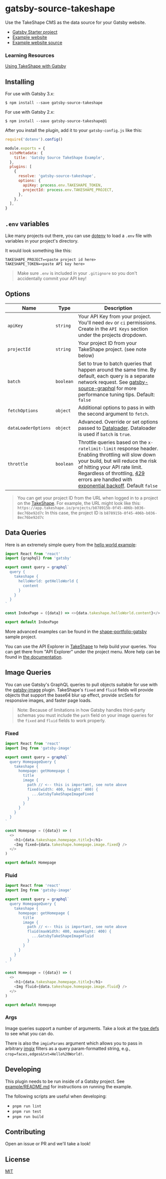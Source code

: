# gatsby-source-takeshape

Use the TakeShape CMS as the data source for your Gatsby website.

- [Gatsby Starter project](https://github.com/takeshape/gatsby-starter-takeshape-portfolio)
- [Example website](https://shape-portfolio.takeshapesampleproject.com/)
- [Example website source](https://github.com/takeshape/takeshape-samples/tree/master/shape-portfolio-gatsbyjs)

### Learning Resources

[Using TakeShape with Gatsby](https://www.takeshape.io/docs/using-takeshape-with-gatsby/)

## Installing

For use with Gatsby 3.x:
```console
$ npm install --save gatsby-source-takeshape
```
For use with Gatsby 2.x:
```console
$ npm install --save gatsby-source-takeshape@1
```



After you install the plugin, add it to your `gatsby-config.js` like this:

```js
require('dotenv').config()

module.exports = {
  siteMetadata: {
    title: 'Gatsby Source TakeShape Example',
  },
  plugins: [
    {
      resolve: 'gatsby-source-takeshape',
      options: {
        apiKey: process.env.TAKESHAPE_TOKEN,
        projectId: process.env.TAKESHAPE_PROJECT,
      },
    },
  ],
}
```

## `.env` variables

Like many projects out there, you can use
[dotenv](https://github.com/motdotla/dotenv) to load a `.env` file with
variables in your project's directory.

It would look something like this:

```inputrc
TAKESHAPE_PROJECT=<paste project id here>
TAKESHAPE_TOKEN=<paste API key here>
```

> Make sure `.env` is included in your `.gitignore` so you don't accidentally
> commit your API key!

## Options

| Name                | Type      | Description                                                                                                                                                                                                                                                                                                                                                                                |
| ------------------- | --------- | ------------------------------------------------------------------------------------------------------------------------------------------------------------------------------------------------------------------------------------------------------------------------------------------------------------------------------------------------------------------------------------------ |
| `apiKey`            | `string`  | Your API Key from your project. You'll need `dev` or `ci` permissions. Create in the `API Keys` section under the projects dropdown.                                                                                                                                                                                                                                                       |
| `projectId`         | `string`  | Your project ID from your TakeShape project. (see note below)                                                                                                                                                                                                                                                                                                                              |
| `batch`             | `boolean` | Set to true to batch queries that happen around the same time. By default, each query is a separate network request. See [gatsby-source-graphql](https://www.gatsbyjs.org/packages/gatsby-source-graphql/#performance-tuning) for more performance tuning tips. Default: `false`                                                                                                           |
| `fetchOptions`      | `object`  | Additional options to pass in with the second argument to `fetch`.                                                                                                                                                                                                                                                                                                                         |
| `dataLoaderOptions` | `object`  | Advanced. Override or set options passed to [Dataloader](https://www.npmjs.com/package/dataloader#new-dataloaderbatchloadfn--options). Dataloader is used if `batch` is `true`.                                                                                                                                                                                                            |
| `throttle`          | `boolean` | Throttle queries based on the `x-ratelimit-limit` response header. Enabling throttling will slow down your build, but will reduce the risk of hitting your API rate limit. Regardless of throttling, [429](https://developer.mozilla.org/en-US/docs/Web/HTTP/Status/429) errors are handled with [exponential backoff](https://en.wikipedia.org/wiki/Exponential_backoff). Default `false` |

> You can get your project ID from the URL when logged in to a project on the
> [TakeShape](https://app.takeshape.io/). For example, the URL might look like
> this: `https://app.takeshape.io/projects/b878915b-0f45-406b-b036-8ec76be92d7c`
> In this case, the project ID is `b878915b-0f45-406b-b036-8ec76be92d7c`

## Data Queries

Here is an extremely simple query from the
[hello world example](https://github.com/takeshape/takeshape-gatsby/tree/trunk/packages/example/src/index.jsx):

```js
import React from 'react'
import {graphql} from 'gatsby'

export const query = graphql`
  query {
    takeshape {
      helloWorld: getHelloWorld {
        content
      }
    }
  }
`

const IndexPage = ({data}) => <>{data.takeshape.helloWorld.content}</>

export default IndexPage
```

More advanced examples can be found in the
[shape-portfolio-gatsby](https://github.com/takeshape/takeshape-samples/tree/master/shape-portfolio-gatsbyjs)
sample project.

You can use the API Explorer in [TakeShape](https://app.takeshape.io/) to help
build your queries. You can get there from "API Explorer" under the project
menu. More help can be found in
[the documentation](https://www.takeshape.io/docs/quickstart/).

## Image Queries

You can use Gatsby's GraphQL queries to pull objects suitable for use with the
[gatsby-image](https://www.gatsbyjs.com/plugins/gatsby-image/) plugin.
TakeShape's `fixed` and `fluid` fields will provide objects that support the
base64 blur up effect, provide srcSets for responsive images, and faster page
loads.

> Note: Because of limitations in how Gatsby handles third-party schemas you
> must include the `path` field on your image queries for the `fixed` and
> `fluid` fields to work properly.

### Fixed

```js
import React from 'react'
import Img from 'gatsby-image'

export const query = graphql`
  query HomepageQuery {
    takeshape {
      homepage: getHomepage {
        title
        image {
          path // <-- this is important, see note above
          fixed(width: 400, height: 400) {
            ...GatsbyTakeShapeImageFixed
          }
        }
      }
    }
  }
`

const Homepage = ({data}) => (
  <>
    <h1>{data.takeshape.homepage.title}</h1>
    <Img fixed={data.takeshape.homepage.image.fixed} />
  </>
)

export default Homepage
```

### Fluid

```js
import React from 'react'
import Img from 'gatsby-image'

export const query = graphql`
  query HomepageQuery {
    takeshape {
      homepage: getHomepage {
        title
        image {
          path // <-- this is important, see note above
          fluid(maxWidth: 400, maxHeight: 400) {
            ...GatsbyTakeShapeImageFluid
          }
        }
      }
    }
  }
`

const Homepage = ({data}) => (
  <>
    <h1>{data.takeshape.homepage.title}</h1>
    <Img fluid={data.takeshape.homepage.image.fluid} />
  </>
)

export default Homepage
```

### Args

Image queries support a number of arguments. Take a look at the
[type defs](src/images/gatsby-image-schema.ts#L31-L50) to see what you can do.

There is also the `imgixParams` argument which allows you to pass in arbitrary
[imgix](https://docs.imgix.com/apis/url) filters as a query param-formatted
string, e.g., `crop=faces,edges&txt=Hello%20World!`.

## Developing

This plugin needs to be run inside of a Gatsby project. See
[example/README.md](https://github.com/takeshape/takeshape-gatsby/tree/trunk/packages/example/README.md)
for instructions on running the example.

The following scripts are useful when developing:

- `pnpm run lint`
- `pnpm run test`
- `pnpm run build`

## Contributing

Open an issue or PR and we'll take a look!

## License

[MIT](https://github.com/takeshape/takeshape-gatsby/blob/trunk/packages/gatsby-source-takeshape/LICENSE)
